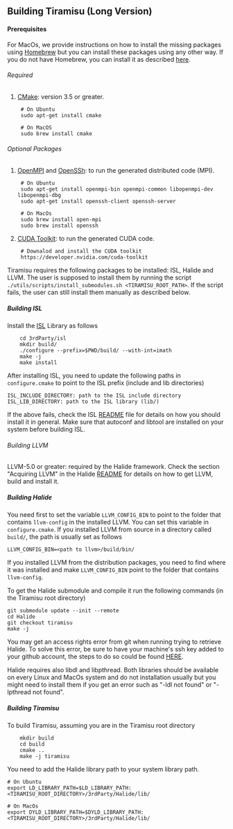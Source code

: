 ## Building Tiramisu (Long Version)
#### Prerequisites

For MacOs, we provide instructions on how to install the missing packages using [Homebrew](https://brew.sh/) but you can install these packages using any other way.  If you do not have Homebrew, you can install it as described [here](https://docs.brew.sh/Installation).

###### Required

1) [CMake](https://cmake.org/): version 3.5 or greater.
  
        # On Ubuntu
        sudo apt-get install cmake

        # On MacOS
        sudo brew install cmake

###### Optional Packages
1) [OpenMPI](https://www.open-mpi.org/) and [OpenSSh](https://www.openssh.com/): to run the generated distributed code (MPI).

        # On Ubuntu
        sudo apt-get install openmpi-bin openmpi-common libopenmpi-dev libopenmpi-dbg
        sudo apt-get install openssh-client openssh-server

        # On MacOs
        sudo brew install open-mpi
        sudo brew install openssh

2) [CUDA Toolkit](https://developer.nvidia.com/cuda-toolkit): to run the generated CUDA code.

        # Downalod and install the CUDA toolkit
        https://developer.nvidia.com/cuda-toolkit


Tiramisu requires the following packages to be installed: ISL, Halide and LLVM.  The user is supposed to install them by running the script `./utils/scripts/install_submodules.sh <TIRAMISU_ROOT_PATH>`.  If the script fails, the user can still install them manually as described below.

##### Building ISL

Install the [ISL](http://isl.gforge.inria.fr/) Library as follows

        cd 3rdParty/isl
        mkdir build/
        ./configure --prefix=$PWD/build/ --with-int=imath
        make -j
        make install

After installing ISL, you need to update the following paths in `configure.cmake` to point to the ISL prefix (include and lib directories)

    ISL_INCLUDE_DIRECTORY: path to the ISL include directory
    ISL_LIB_DIRECTORY: path to the ISL library (lib/)

If the above fails, check the ISL [README](http://repo.or.cz/isl.git/blob/HEAD:/README) file for details on how you should install it in general.  Make sure that autoconf and libtool are installed on your system before building ISL.

###### Building LLVM

LLVM-5.0 or greater: required by the Halide framework. Check the section "Acquiring LLVM" in the Halide [README](https://github.com/halide/Halide/blob/master/README.md) for details on how to get LLVM, build and install it.


##### Building Halide

You need first to set the variable `LLVM_CONFIG_BIN` to point to the folder that contains `llvm-config` in the installed LLVM.  You can set this variable in `configure.cmake`. If you installed LLVM from source in a directory called `build/`, the path is usually set as follows

    LLVM_CONFIG_BIN=<path to llvm>/build/bin/

If you installed LLVM from the distribution packages, you need to find where it was installed and make `LLVM_CONFIG_BIN` point to the folder that contains `llvm-config`.

To get the Halide submodule and compile it run the following commands (in the Tiramisu root directory)

    git submodule update --init --remote
    cd Halide
    git checkout tiramisu
    make -j

You may get an access rights error from git when running trying to retrieve Halide. To solve this error, be sure to have your machine's ssh key added to your github account, the steps to do so could be found [HERE](https://help.github.com/articles/generating-a-new-ssh-key-and-adding-it-to-the-ssh-agent/).

Halide requires also libdl and libpthread. Both libraries should be available on every Linux and MacOs system and do not installation usually but you might need to install them if you get an error such as "-ldl not found" or "-lpthread not found".

##### Building Tiramisu

To build Tiramisu, assuming you are in the Tiramisu root directory

        mkdir build
        cd build
        cmake ..
        make -j tiramisu

You need to add the Halide library path to your system library path.

    # On Ubuntu
    export LD_LIBRARY_PATH=$LD_LIBRARY_PATH:<TIRAMISU_ROOT_DIRECTORY>/3rdParty/Halide/lib/

    # On MacOs
    export DYLD_LIBRARY_PATH=$DYLD_LIBRARY_PATH:<TIRAMISU_ROOT_DIRECTORY>/3rdParty/Halide/lib/
